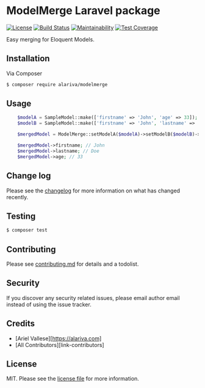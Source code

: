 # ModelMerge Laravel package

[![License](https://img.shields.io/github/license/alariva/laravel-modelmerge.svg?style=flat-square)](https://github.com/alariva/laravel-modelmerge)
[![Build Status](https://travis-ci.org/alariva/laravel-modelmerge.svg?branch=master)](https://travis-ci.org/alariva/laravel-modelmerge)
[![Maintainability](https://api.codeclimate.com/v1/badges/f8829aab2f787e403d3e/maintainability)](https://codeclimate.com/github/alariva/laravel-modelmerge/maintainability)
[![Test Coverage](https://api.codeclimate.com/v1/badges/f8829aab2f787e403d3e/test_coverage)](https://codeclimate.com/github/alariva/laravel-modelmerge/test_coverage)

Easy merging for Eloquent Models.

## Installation

Via Composer

``` bash
$ composer require alariva/modelmerge
```

## Usage

```php
    $modelA = SampleModel::make(['firstname' => 'John', 'age' => 33]);
    $modelB = SampleModel::make(['firstname' => 'John', 'lastname' => 'Doe']);

    $mergedModel = ModelMerge::setModelA($modelA)->setModelB($modelB)->merge();

    $mergedModel->firstname; // John
    $mergedModel->lastname; // Doe
    $mergedModel->age; // 33
```

## Change log

Please see the [changelog](changelog.md) for more information on what has changed recently.

## Testing

``` bash
$ composer test
```

## Contributing

Please see [contributing.md](contributing.md) for details and a todolist.

## Security

If you discover any security related issues, please email author email instead of using the issue tracker.

## Credits

- [Ariel Vallese][https://alariva.com]
- [All Contributors][link-contributors]

## License

MIT. Please see the [license file](license.md) for more information.
